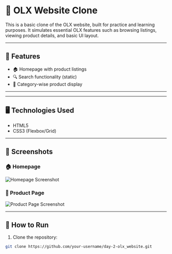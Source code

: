 # 🛒 OLX Website Clone

This is a basic clone of the OLX website, built for practice and learning purposes. It simulates essential OLX features such as browsing listings, viewing product details, and basic UI layout.

---

## 🚀 Features

- 🏠 Homepage with product listings
- 🔍 Search functionality (static)
- 📁 Category-wise product display


---


---

## 🖥️ Technologies Used

- HTML5
- CSS3 (Flexbox/Grid)


---

## 📸 Screenshots

### 🏠 Homepage

![Homepage Screenshot]("assets/Screenshot-footer.png")

### 📄 Product Page

![Product Page Screenshot](assets/screenshot-product.png)

---

## 📌 How to Run

1. Clone the repository:

```bash
git clone https://github.com/your-username/day-2-olx_website.git





